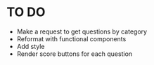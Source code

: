 # TO DO

- Make a request to get questions by category
- Reformat with functional components
- Add style
- Render score buttons for each question
